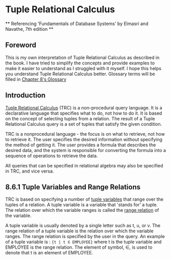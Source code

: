 # Tuple Relational Calculus

** Referencing 'Fundamentals of Database Systems' by Elmasri and Navathe, 7th edition **

## Foreword

This is my own interpretation of Tuple Relational Calculus as described in the book. I have tried to simplify the concepts and provide examples to make it easier to understand as I struggled with it myself. I hope this helps you understand Tuple Relational Calculus better. Glossary terms will be filled in [Chapter 8's Glossary](./8-Glossary.md)

## Introduction

[Tuple Relational Calculus](./8-Glossary.md#tuple-relational-calculus) (TRC) is a non-procedural query language. It is a declarative language that specifies what to do, not how to do it. It is based on the concept of selecting tuples from a relation. The result of a Tuple Relational Calculus query is a set of tuples that satisfy the given condition.

TRC is a nonprocedural language - the focus is on what to retrieve, not how to retrieve it. The user specifies the desired information without specifying the method of getting it. The user provides a formula that describes the desired data, and the system is responsible for converting the formula into a sequence of operations to retrieve the data.

All queries that can be specified in relational algebra may also be specified in TRC, and vice versa. 

## 8.6.1 Tuple Variables and Range Relations

TRC is based on specifying a number of [tuple variables](./8-Glossary.md#tuple-variable) that range over the tuples of a relation. A tuple variable is a variable that 'stands for' a tuple. The relation over which the variable ranges is called the [range relation](./8-Glossary.md#range-relation) of the variable.

A tuple variable is usually denoted by a single letter such as t, u, or v. The range relation of a tuple variable is the relation over which the variable ranges. The range relation is specified by the user in the query. An example of a tuple variable is :
`{t | t ∈ EMPLOYEE}` where t is the tuple variable and EMPLOYEE is the range relation. The element of symbol, ∈, is used to denote that t is an element of EMPLOYEE.

